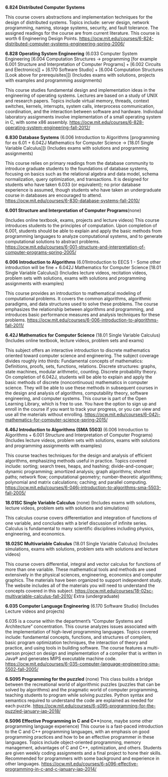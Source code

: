 
**6.824 Distributed Computer Systems**

This course covers abstractions and implementation techniques for the design of distributed systems. Topics include: server design, network programming, naming, storage systems, security, and fault tolerance. The assigned readings for the course are from current literature. This course is worth 6 Engineering Design Points.
https://ocw.mit.edu/courses/6-824-distributed-computer-systems-engineering-spring-2006/

**6.828 Operating System Engineering** (6.033 Computer System Engineering [6.004 Computation Structures -> programming [for example 6.001 Structure and Interpretation of Computer Programs] + [6.002 Circuits and Electronics]] + [6.170 Software Studio] + [6.004 Computation Structures [Look above for prerequisites]])
(Includes exams with solutions, projects with examples and programming assignments)

This course studies fundamental design and implementation ideas in the engineering of operating systems. Lectures are based on a study of UNIX and research papers. Topics include virtual memory, threads, context switches, kernels, interrupts, system calls, interprocess communication, coordination, and the interaction between software and hardware. Individual laboratory assignments involve implementation of a small operating system in C, with some x86 assembly.
https://ocw.mit.edu/courses/6-828-operating-system-engineering-fall-2012/

**6.830 Database Systems** (6.006 Introduction to Algorithms [programming for ex 6.01 + 6.042J Mathematics for Computer Science -> [18.01 Single Variable Calculus]])
(Includes exams with solutions and programming assignments)

This course relies on primary readings from the database community to introduce graduate students to the foundations of database systems, focusing on basics such as the relational algebra and data model, schema normalization, query optimization, and transactions. It is designed for students who have taken 6.033 (or equivalent); no prior database experience is assumed, though students who have taken an undergraduate course in databases are encouraged to attend.
https://ocw.mit.edu/courses/6-830-database-systems-fall-2010/


**6.001 Structure and Interpretation of Computer Programs**(none)

(Includes online textbook, exams, projects and lecture videos)
This course introduces students to the principles of computation. Upon completion of 6.001, students should be able to explain and apply the basic methods from programming languages to analyze computational systems, and to generate computational solutions to abstract problems.
https://ocw.mit.edu/courses/6-001-structure-and-interpretation-of-computer-programs-spring-2005/

**6.006 Introduction to Algorithms** (6.01Introduction to EECS 1 - Some other introduction will be fine + 6.042J Mathematics for Computer Science [18.01 Single Variable Calculus])
(Includes lecture videos, recitation videos, problem sets with solutions, exams with solutions and programming assignments with examples)

This course provides an introduction to mathematical modeling of computational problems. It covers the common algorithms, algorithmic paradigms, and data structures used to solve these problems. The course emphasizes the relationship between algorithms and programming, and introduces basic performance measures and analysis techniques for these problems.
https://ocw.mit.edu/courses/6-006-introduction-to-algorithms-fall-2011/

**6.42J Mathematics for Computer Science** (18.01 Single Variable Calculus)
(Includes online textbook, lecture videos, problem sets and exams)

This subject offers an interactive introduction to discrete mathematics oriented toward computer science and engineering. The subject coverage divides roughly into thirds:
Fundamental concepts of mathematics: Definitions, proofs, sets, functions, relations.
Discrete structures: graphs, state machines, modular arithmetic, counting.
Discrete probability theory.
On completion of 6.042J, students will be able to explain and apply the basic methods of discrete (noncontinuous) mathematics in computer science. They will be able to use these methods in subsequent courses in the design and analysis of algorithms, computability theory, software engineering, and computer systems.
This course is part of the Open Learning Library, which is free to use. You have the option to sign up and enroll in the course if you want to track your progress, or you can view and use all the materials without enrolling.
https://ocw.mit.edu/courses/6-042j-mathematics-for-computer-science-spring-2015/

**6.46J Introduction to Algorithms (SMA 5503)** (6.006 Introduction to Algorithms + 6.001 Structure and Interpretation of Computer Programs)
(Includes lecture videos, problem sets with solutions, exams with solutions and programming assignments with examples)

This course teaches techniques for the design and analysis of efficient algorithms, emphasizing methods useful in practice. Topics covered include: sorting; search trees, heaps, and hashing; divide-and-conquer; dynamic programming; amortized analysis; graph algorithms; shortest paths; network flow; computational geometry; number-theoretic algorithms; polynomial and matrix calculations; caching; and parallel computing.
https://ocw.mit.edu/courses/6-046j-introduction-to-algorithms-sma-5503-fall-2005/

**18.01SC Single Variable Calculus** (none)
(Includes exams with solutions, lecture videos, problem sets with solutions and simulations)

This calculus course covers differentiation and integration of functions of one variable, and concludes with a brief discussion of infinite series. Calculus is fundamental to many scientific disciplines including physics, engineering, and economics.

**18.02SC Multivariable Calculus** (18.01 Single Variable Calculus)
(Includes simulations, exams with solutions, problem sets with solutions and lecture videos)

This course covers differential, integral and vector calculus for functions of more than one variable. These mathematical tools and methods are used extensively in the physical sciences, engineering, economics and computer graphics.
The materials have been organized to support independent study. The website includes all of the materials you will need to understand the concepts covered in this subject.
https://ocw.mit.edu/courses/18-02sc-multivariable-calculus-fall-2010/
Extra (undergraduate)


**6.035 Computer Language Engineering** (6.170 Software Studio)
(Includes Lecture videos and projects)

6.035 is a course within the department’s “Computer Systems and Architecture” concentration. This course analyzes issues associated with the implementation of high-level programming languages. Topics covered include: fundamental concepts, functions, and structures of compilers, basic program optimization techniques, the interaction of theory and practice, and using tools in building software. The course features a multi-person project on design and implementation of a compiler that is written in Java® and generates MIPS executable machine code.
https://ocw.mit.edu/courses/6-035-computer-language-engineering-sma-5502-fall-2005/

**6.S095 Programming for the puzzled** (none)
This class builds a bridge between the recreational world of algorithmic puzzles (puzzles that can be solved by algorithms) and the pragmatic world of computer programming, teaching students to program while solving puzzles. Python syntax and semantics required to understand the code are explained as needed for each puzzle.
https://ocw.mit.edu/courses/6-s095-programming-for-the-puzzled-january-iap-2018/

**6.S096 Effective Programming in C and C++**(none, maybe some other programming language experience)
This course is a fast-paced introduction to the C and C++ programming languages, with an emphasis on good programming practices and how to be an effective programmer in these languages. Topics include object-oriented programming, memory management, advantages of C and C++, optimization, and others. Students are given weekly coding assignments and a final project to hone their skills. Recommended for programmers with some background and experience in other languages.
https://ocw.mit.edu/courses/6-s096-effective-programming-in-c-and-c-january-iap-2014/
